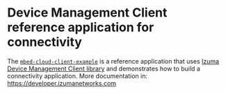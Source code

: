 # Device Management Client reference application for connectivity

The [`mbed-cloud-client-example`](https://github.com/PelionIoT/mbed-cloud-client-example) is a reference application that uses [Izuma Device Management Client library](https://github.com/PelionIoT/mbed-cloud-client) and demonstrates how to build a connectivity application.
More documentation in: https://developer.izumanetworks.com



    

